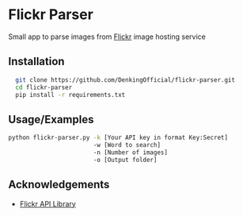 # Flickr Parser

Small app to parse images from [Flickr](https://www.flickr.com/) image hosting service

## Installation

```bash
  git clone https://github.com/DenkingOfficial/flickr-parser.git
  cd flickr-parser
  pip install -r requirements.txt
```
    
## Usage/Examples

```bash
python flickr-parser.py -k [Your API key in format Key:Secret]
                        -w [Word to search]
                        -n [Number of images]
                        -o [Output folder]
```


## Acknowledgements

 - [Flickr API Library](https://github.com/sybrenstuvel/flickrapi)
